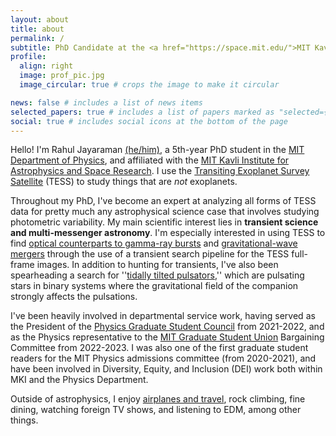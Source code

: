 ```yaml
---
layout: about
title: about
permalink: /
subtitle: PhD Candidate at the <a href="https://space.mit.edu/">MIT Kavli Institute for Astrophysics and Space Research</a>
profile:
  align: right
  image: prof_pic.jpg
  image_circular: true # crops the image to make it circular

news: false # includes a list of news items
selected_papers: true # includes a list of papers marked as "selected={true}"
social: true # includes social icons at the bottom of the page
---
```


Hello! I'm Rahul Jayaraman <a href="https://pronouns.org/what-and-why">(he/him)</a>, a 5th-year PhD student in the <a href="https://physics.mit.edu/">MIT Department of Physics</a>, and affiliated
with the <a href="https://space.mit.edu/">MIT Kavli Institute for Astrophysics and Space Research</a>. I use the
<a href="tess.mit.edu">Transiting Exoplanet Survey Satellite</a> (TESS) to study things that are <i>not</i> exoplanets. 

Throughout my PhD, I've become an expert at analyzing all forms of TESS data for pretty much any astrophysical science case that
involves studying photometric variability.
My main scientific interest lies in <b>transient science and multi-messenger astronomy</b>. I'm especially interested in using TESS
to find <a href="https://arxiv.org/abs/2308.05148">optical counterparts to gamma-ray bursts</a> and 
<a href="https://arxiv.org/abs/2302.04881">gravitational-wave mergers</a> through the use of a transient search 
pipeline for the TESS full-frame images. In addition to hunting for transients, I've 
also been spearheading a search for ''<a href="https://arxiv.org/abs/2201.01722">tidally tilted pulsators</a>,'' which are pulsating stars in binary systems where
the gravitational field of the companion strongly affects the pulsations.

I've been heavily involved in departmental service work, having served as the President of the <a href="https://physics-gsc.scripts.mit.edu/home/">Physics
Graduate Student Council</a> from 2021-2022, and as the Physics representative to the <a href="https://mitgsu.org/">MIT Graduate Student Union</a> Bargaining Committee
from 2022-2023. I was also one of the first graduate student readers for the MIT Physics admissions committee (from 2020-2021),
and have been involved in Diversity, Equity, and Inclusion (DEI) work both within MKI and the Physics Department.

Outside of astrophysics, I enjoy <a href="https://my.flightradar24.com/ririfan1">airplanes 
and travel</a>, rock climbing, fine dining, watching foreign TV shows, and listening 
to EDM, among other things.